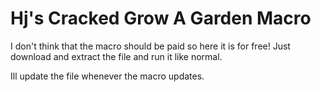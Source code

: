 # Hj's Cracked Grow A Garden Macro
I don't think that the macro should be paid so here it is for free!
Just download and extract the file and run it like normal.

Ill update the file whenever the macro updates.
